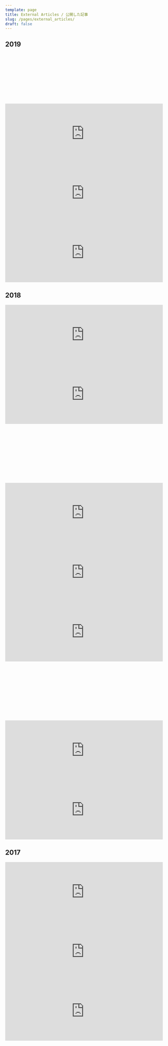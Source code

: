 ```yaml
---
template: page
title: External Articles / 公開した記事
slug: /pages/external_articles/
draft: false
---
```

## 2019

<div class="iframely-embed" style="margin-bottom: 20px;"><div class="iframely-responsive" style="height: 140px; padding-bottom: 0;"><a href="https://codezine.jp/article/detail/11600" data-iframely-url="//cdn.iframe.ly/api/iframe?url=https%3A%2F%2Fcodezine.jp%2Farticle%2Fdetail%2F11600&key=b9fe832f5332a1c3e40cbe51810e08d3"></a></div></div>

<iframe src="https://hatenablog-parts.com/embed?url=https%3A%2F%2Ftech.mercari.com%2Fentry%2F2019%2F04%2F16%2F060000" style="border: 0; width: 100%; height: 190px;" allowfullscreen scrolling="no" allow="autoplay; encrypted-media"></iframe>

<iframe src="https://hatenablog-parts.com/embed?url=https%3A%2F%2Ftech.mercari.com%2Fentry%2F2019%2F02%2F18%2F173236" style="border: 0; width: 100%; height: 190px;" allowfullscreen scrolling="no" allow="autoplay; encrypted-media"></iframe>

<iframe src="https://hatenablog-parts.com/embed?url=https%3A%2F%2Ftech.mercari.com%2Fentry%2F2019%2F02%2F14%2F105750" style="border: 0; width: 100%; height: 190px;" allowfullscreen scrolling="no" allow="autoplay; encrypted-media"></iframe>

## 2018

<iframe src="https://hatenablog-parts.com/embed?url=https%3A%2F%2Ftech.mercari.com%2Fentry%2F2018%2F12%2F28%2F175147" style="border: 0; width: 100%; height: 190px;" allowfullscreen scrolling="no" allow="autoplay; encrypted-media"></iframe>

<iframe src="https://hatenablog-parts.com/embed?url=https%3A%2F%2Ftech.mercari.com%2Fentry%2F2018%2F12%2F10%2F060000" style="border: 0; width: 100%; height: 190px;" allowfullscreen scrolling="no" allow="autoplay; encrypted-media"></iframe>

<div class="iframely-embed" style="margin-bottom: 20px;"><div class="iframely-responsive" style="height: 168px; padding-bottom: 0;"><a href="https://codezine.jp/article/detail/11199" data-iframely-url="//cdn.iframe.ly/api/iframe?url=https%3A%2F%2Fcodezine.jp%2Farticle%2Fdetail%2F11199&key=b9fe832f5332a1c3e40cbe51810e08d3"></a></div></div><script async src="//cdn.iframe.ly/embed.js" charset="utf-8"></script>

<iframe src="https://hatenablog-parts.com/embed?url=https%3A%2F%2Ftech.mercari.com%2Fentry%2F2018%2F08%2F07%2F123000" style="border: 0; width: 100%; height: 190px;" allowfullscreen scrolling="no" allow="autoplay; encrypted-media"></iframe>

<iframe src="https://hatenablog-parts.com/embed?url=https%3A%2F%2Ftech.mercari.com%2Fentry%2F2018%2F07%2F13%2F150000" style="border: 0; width: 100%; height: 190px;" allowfullscreen scrolling="no" allow="autoplay; encrypted-media"></iframe>

<iframe src="https://hatenablog-parts.com/embed?url=https%3A%2F%2Ftech.mercari.com%2Fentry%2F2018%2F07%2F04%2F110000" style="border: 0; width: 100%; height: 190px;" allowfullscreen scrolling="no" allow="autoplay; encrypted-media"></iframe>

<div class="iframely-embed" style="margin-bottom: 20px;"><div class="iframely-responsive" style="height: 168px; padding-bottom: 0;"><a href="https://seleck.cc/1230" data-iframely-url="//cdn.iframe.ly/api/iframe?url=https%3A%2F%2Fseleck.cc%2F1230&key=b9fe832f5332a1c3e40cbe51810e08d3"></a></div></div><script async src="//cdn.iframe.ly/embed.js" charset="utf-8"></script>

<iframe src="https://hatenablog-parts.com/embed?url=https%3A%2F%2Ftech.mercari.com%2Fentry%2F2018%2F06%2F12%2F110000" style="border: 0; width: 100%; height: 190px;" allowfullscreen scrolling="no" allow="autoplay; encrypted-media"></iframe>

<iframe src="https://hatenablog-parts.com/embed?url=https%3A%2F%2Ftech.mercari.com%2Fentry%2F2018%2F05%2F16%2F142433" style="border: 0; width: 100%; height: 190px;" allowfullscreen scrolling="no" allow="autoplay; encrypted-media"></iframe>

## 2017

<iframe src="https://hatenablog-parts.com/embed?url=https%3A%2F%2Ftech.mercari.com%2Fentry%2F2017%2F12%2F22%2F110934" style="border: 0; width: 100%; height: 190px;" allowfullscreen scrolling="no" allow="autoplay; encrypted-media"></iframe>

<iframe src="https://hatenablog-parts.com/embed?url=https%3A%2F%2Ftech.mercari.com%2Fentry%2F2017%2F10%2F31%2F122018" style="border: 0; width: 100%; height: 190px;" allowfullscreen scrolling="no" allow="autoplay; encrypted-media"></iframe>

<iframe src="https://hatenablog-parts.com/embed?url=https%3A%2F%2Ftech.mercari.com%2Fentry%2F2017%2F04%2F07%2F110955" style="border: 0; width: 100%; height: 190px;" allowfullscreen scrolling="no" allow="autoplay; encrypted-media"></iframe>
